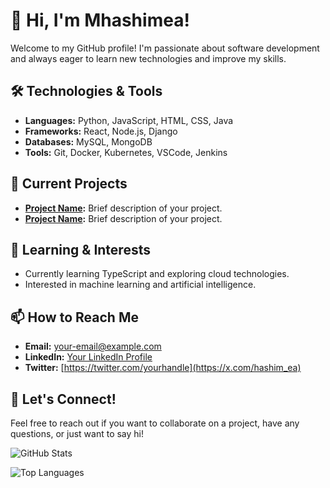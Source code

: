 # 👋 Hi, I'm Mhashimea!

Welcome to my GitHub profile! I'm passionate about software development and always eager to learn new technologies and improve my skills.

## 🛠️ Technologies & Tools
- **Languages:** Python, JavaScript, HTML, CSS, Java
- **Frameworks:** React, Node.js, Django
- **Databases:** MySQL, MongoDB
- **Tools:** Git, Docker, Kubernetes, VSCode, Jenkins

## 🔭 Current Projects
- **[Project Name](link-to-repo):** Brief description of your project.
- **[Project Name](link-to-repo):** Brief description of your project.

## 🌱 Learning & Interests
- Currently learning TypeScript and exploring cloud technologies.
- Interested in machine learning and artificial intelligence.

## 📫 How to Reach Me
- **Email:** [your-email@example.com](mailto:hashim@flowtrail.ai)
- **LinkedIn:** [Your LinkedIn Profile](https://www.linkedin.com/in/hashim-ea)
- **Twitter:** [https://twitter.com/yourhandle](https://x.com/hashim_ea)

## 💬 Let's Connect!
Feel free to reach out if you want to collaborate on a project, have any questions, or just want to say hi!

![GitHub Stats](https://github-readme-stats.vercel.app/api?username=Mhashimea&show_icons=true&hide_border=true)

![Top Languages](https://github-readme-stats.vercel.app/api/top-langs/?username=Mhashimea&layout=compact&hide_border=true)
